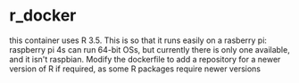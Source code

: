 # r_docker
this container uses R 3.5. This is so that it runs easily on a rasberry pi: raspberry pi 4s can run 64-bit OSs, but currently there is only one available, and it isn't raspbian. Modify the dockerfile to add a repository for a newer version of R if required, as some R packages require newer versions
